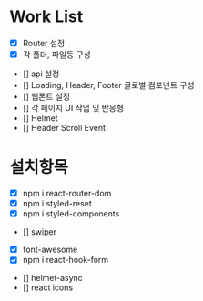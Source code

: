 # Work List

- [x] Router 설정
- [x] 각 폴더, 파일등 구성
- [] api 설정
- [] Loading, Header, Footer 글로벌 컴포넌트 구성
- [] 웹폰트 설정
- [] 각 페이지 UI 작업 및 반응형
- [] Helmet
- [] Header Scroll Event

# 설치항목

- [x] npm i react-router-dom
- [x] npm i styled-reset
- [x] npm i styled-components
- [] swiper
- [x] font-awesome
- [x] npm i react-hook-form
- [] helmet-async
- [] react icons
